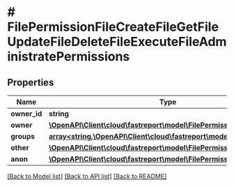 # # FilePermissionFileCreateFileGetFileUpdateFileDeleteFileExecuteFileAdministratePermissions

## Properties

Name | Type | Description | Notes
------------ | ------------- | ------------- | -------------
**owner_id** | **string** |  | [optional]
**owner** | [**\OpenAPI\Client\cloud\fastreport\model\FilePermission**](FilePermission.md) |  | [optional]
**groups** | [**array<string,\OpenAPI\Client\cloud\fastreport\model\FilePermission>**](FilePermission.md) |  | [optional]
**other** | [**\OpenAPI\Client\cloud\fastreport\model\FilePermission**](FilePermission.md) |  | [optional]
**anon** | [**\OpenAPI\Client\cloud\fastreport\model\FilePermission**](FilePermission.md) |  | [optional]

[[Back to Model list]](../../README.md#models) [[Back to API list]](../../README.md#endpoints) [[Back to README]](../../README.md)
